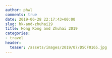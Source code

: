 ```yaml
---
author: phwl
comments: true
date: 2019-06-28 22:17:43+00:00
slug: hk-and-zhuhai19
title: Hong Kong and Zhuhai 2019
categories:
- travel
header:
  teaser: /assets/images/2019/07/DSCF0165.jpg
---
```


